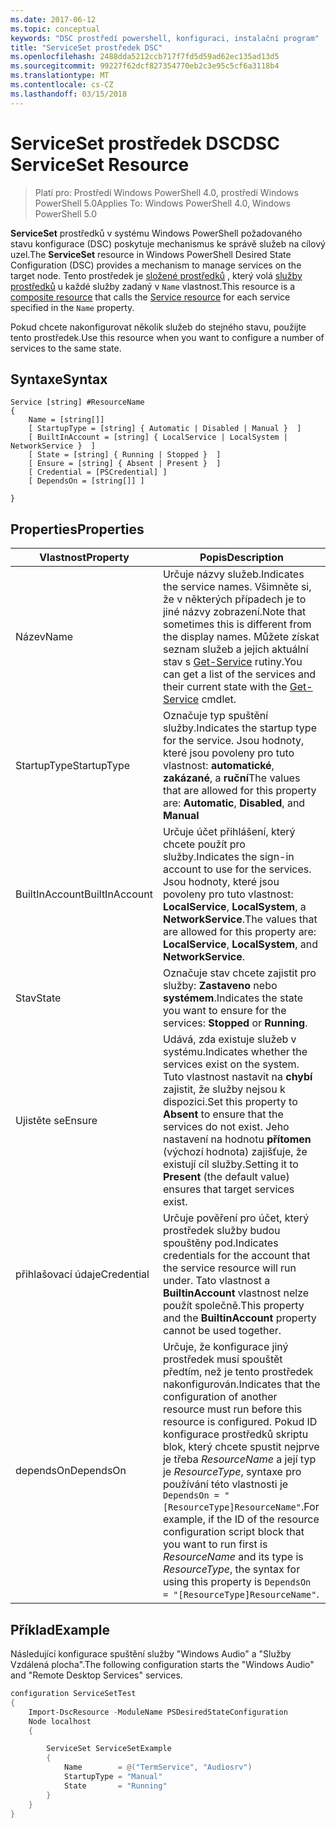 ```yaml
---
ms.date: 2017-06-12
ms.topic: conceptual
keywords: "DSC prostředí powershell, konfiguraci, instalační program"
title: "ServiceSet prostředek DSC"
ms.openlocfilehash: 2488dda5212ccb717f7fd5d59ad62ec135ad13d5
ms.sourcegitcommit: 99227f62dcf827354770eb2c3e95c5cf6a3118b4
ms.translationtype: MT
ms.contentlocale: cs-CZ
ms.lasthandoff: 03/15/2018
---
```

# <a name="dsc-serviceset-resource"></a><span data-ttu-id="ebb18-103">ServiceSet prostředek DSC</span><span class="sxs-lookup"><span data-stu-id="ebb18-103">DSC ServiceSet Resource</span></span>

> <span data-ttu-id="ebb18-104">Platí pro: Prostředí Windows PowerShell 4.0, prostředí Windows PowerShell 5.0</span><span class="sxs-lookup"><span data-stu-id="ebb18-104">Applies To: Windows PowerShell 4.0, Windows PowerShell 5.0</span></span>


<span data-ttu-id="ebb18-105">**ServiceSet** prostředků v systému Windows PowerShell požadovaného stavu konfigurace (DSC) poskytuje mechanismus ke správě služeb na cílový uzel.</span><span class="sxs-lookup"><span data-stu-id="ebb18-105">The **ServiceSet** resource in Windows PowerShell Desired State Configuration (DSC) provides a mechanism to manage services on the target node.</span></span> <span data-ttu-id="ebb18-106">Tento prostředek je [složené prostředků](authoringResourceComposite.md) , který volá [služby prostředků](serviceResource.md) u každé služby zadaný v `Name` vlastnost.</span><span class="sxs-lookup"><span data-stu-id="ebb18-106">This resource is a [composite resource](authoringResourceComposite.md) that calls the [Service resource](serviceResource.md) for each service specified in the `Name` property.</span></span>

<span data-ttu-id="ebb18-107">Pokud chcete nakonfigurovat několik služeb do stejného stavu, použijte tento prostředek.</span><span class="sxs-lookup"><span data-stu-id="ebb18-107">Use this resource when you want to configure a number of services to the same state.</span></span>

## <a name="syntax"></a><span data-ttu-id="ebb18-108">Syntaxe</span><span class="sxs-lookup"><span data-stu-id="ebb18-108">Syntax</span></span>

```
Service [string] #ResourceName
{
    Name = [string[]]
    [ StartupType = [string] { Automatic | Disabled | Manual }  ]
    [ BuiltInAccount = [string] { LocalService | LocalSystem | NetworkService }  ]
    [ State = [string] { Running | Stopped }  ]
    [ Ensure = [string] { Absent | Present }  ]
    [ Credential = [PSCredential] ]
    [ DependsOn = [string[]] ]
    
}
```

## <a name="properties"></a><span data-ttu-id="ebb18-109">Properties</span><span class="sxs-lookup"><span data-stu-id="ebb18-109">Properties</span></span>

|  <span data-ttu-id="ebb18-110">Vlastnost</span><span class="sxs-lookup"><span data-stu-id="ebb18-110">Property</span></span>  |  <span data-ttu-id="ebb18-111">Popis</span><span class="sxs-lookup"><span data-stu-id="ebb18-111">Description</span></span>   | 
|---|---| 
| <span data-ttu-id="ebb18-112">Název</span><span class="sxs-lookup"><span data-stu-id="ebb18-112">Name</span></span>| <span data-ttu-id="ebb18-113">Určuje názvy služeb.</span><span class="sxs-lookup"><span data-stu-id="ebb18-113">Indicates the service names.</span></span> <span data-ttu-id="ebb18-114">Všimněte si, že v některých případech je to jiné názvy zobrazení.</span><span class="sxs-lookup"><span data-stu-id="ebb18-114">Note that sometimes this is different from the display names.</span></span> <span data-ttu-id="ebb18-115">Můžete získat seznam služeb a jejich aktuální stav s [Get-Service](https://technet.microsoft.com/library/hh849804.aspx) rutiny.</span><span class="sxs-lookup"><span data-stu-id="ebb18-115">You can get a list of the services and their current state with the [Get-Service](https://technet.microsoft.com/library/hh849804.aspx) cmdlet.</span></span>|
| <span data-ttu-id="ebb18-116">StartupType</span><span class="sxs-lookup"><span data-stu-id="ebb18-116">StartupType</span></span>| <span data-ttu-id="ebb18-117">Označuje typ spuštění služby.</span><span class="sxs-lookup"><span data-stu-id="ebb18-117">Indicates the startup type for the service.</span></span> <span data-ttu-id="ebb18-118">Jsou hodnoty, které jsou povoleny pro tuto vlastnost: **automatické**, **zakázané**, a **ruční**</span><span class="sxs-lookup"><span data-stu-id="ebb18-118">The values that are allowed for this property are: **Automatic**, **Disabled**, and **Manual**</span></span>|  
| <span data-ttu-id="ebb18-119">BuiltInAccount</span><span class="sxs-lookup"><span data-stu-id="ebb18-119">BuiltInAccount</span></span>| <span data-ttu-id="ebb18-120">Určuje účet přihlášení, který chcete použít pro služby.</span><span class="sxs-lookup"><span data-stu-id="ebb18-120">Indicates the sign-in account to use for the services.</span></span> <span data-ttu-id="ebb18-121">Jsou hodnoty, které jsou povoleny pro tuto vlastnost: **LocalService**, **LocalSystem**, a **NetworkService**.</span><span class="sxs-lookup"><span data-stu-id="ebb18-121">The values that are allowed for this property are: **LocalService**, **LocalSystem**, and **NetworkService**.</span></span>| 
| <span data-ttu-id="ebb18-122">Stav</span><span class="sxs-lookup"><span data-stu-id="ebb18-122">State</span></span>| <span data-ttu-id="ebb18-123">Označuje stav chcete zajistit pro služby: **Zastaveno** nebo **systémem**.</span><span class="sxs-lookup"><span data-stu-id="ebb18-123">Indicates the state you want to ensure for the services: **Stopped** or **Running**.</span></span>| 
| <span data-ttu-id="ebb18-124">Ujistěte se</span><span class="sxs-lookup"><span data-stu-id="ebb18-124">Ensure</span></span>| <span data-ttu-id="ebb18-125">Udává, zda existuje služeb v systému.</span><span class="sxs-lookup"><span data-stu-id="ebb18-125">Indicates whether the services exist on the system.</span></span> <span data-ttu-id="ebb18-126">Tuto vlastnost nastavit na **chybí** zajistit, že služby nejsou k dispozici.</span><span class="sxs-lookup"><span data-stu-id="ebb18-126">Set this property to **Absent** to ensure that the services do not exist.</span></span> <span data-ttu-id="ebb18-127">Jeho nastavení na hodnotu **přítomen** (výchozí hodnota) zajišťuje, že existují cíl služby.</span><span class="sxs-lookup"><span data-stu-id="ebb18-127">Setting it to **Present** (the default value) ensures that target services exist.</span></span>|
| <span data-ttu-id="ebb18-128">přihlašovací údaje</span><span class="sxs-lookup"><span data-stu-id="ebb18-128">Credential</span></span>| <span data-ttu-id="ebb18-129">Určuje pověření pro účet, který prostředek služby budou spouštěny pod.</span><span class="sxs-lookup"><span data-stu-id="ebb18-129">Indicates credentials for the account that the service resource will run under.</span></span> <span data-ttu-id="ebb18-130">Tato vlastnost a **BuiltinAccount** vlastnost nelze použít společně.</span><span class="sxs-lookup"><span data-stu-id="ebb18-130">This property and the **BuiltinAccount** property cannot be used together.</span></span>| 
| <span data-ttu-id="ebb18-131">dependsOn</span><span class="sxs-lookup"><span data-stu-id="ebb18-131">DependsOn</span></span>| <span data-ttu-id="ebb18-132">Určuje, že konfigurace jiný prostředek musí spouštět předtím, než je tento prostředek nakonfigurován.</span><span class="sxs-lookup"><span data-stu-id="ebb18-132">Indicates that the configuration of another resource must run before this resource is configured.</span></span> <span data-ttu-id="ebb18-133">Pokud ID konfigurace prostředků skriptu blok, který chcete spustit nejprve je třeba *ResourceName* a její typ je *ResourceType*, syntaxe pro používání této vlastnosti je `DependsOn = "[ResourceType]ResourceName"`.</span><span class="sxs-lookup"><span data-stu-id="ebb18-133">For example, if the ID of the resource configuration script block that you want to run first is *ResourceName* and its type is *ResourceType*, the syntax for using this property is `DependsOn = "[ResourceType]ResourceName"`.</span></span>| 



## <a name="example"></a><span data-ttu-id="ebb18-134">Příklad</span><span class="sxs-lookup"><span data-stu-id="ebb18-134">Example</span></span>

<span data-ttu-id="ebb18-135">Následující konfigurace spuštění služby "Windows Audio" a "Služby Vzdálená plocha".</span><span class="sxs-lookup"><span data-stu-id="ebb18-135">The following configuration starts the "Windows Audio" and "Remote Desktop Services" services.</span></span>

```powershell
configuration ServiceSetTest
{
    Import-DscResource -ModuleName PSDesiredStateConfiguration
    Node localhost
    {

        ServiceSet ServiceSetExample
        {
            Name        = @("TermService", "Audiosrv")
            StartupType = "Manual"
            State       = "Running"
        } 
    }
}
```

